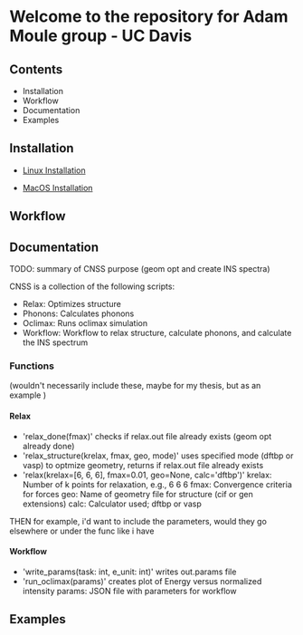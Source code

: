 # Welcome to the repository for Adam Moule group - UC Davis

## Contents

* Installation
* Workflow
* Documentation
* Examples 


## Installation 

* [Linux Installation](https://gitlab.com/lucassamir1/adam-moule/-/blob/MacOSInstall/Install/Install_Linux.md)

* [MacOS Installation](https://gitlab.com/lucassamir1/adam-moule/-/blob/MacOSInstall/Install/Install_MacOS.md)


## Workflow 


## Documentation
TODO:  summary of CNSS purpose (geom opt and create INS spectra)

CNSS is a collection of the following scripts: 
* Relax: Optimizes structure
* Phonons: Calculates phonons
* Oclimax: Runs oclimax simulation
* Workflow: Workflow to relax structure, calculate phonons, and calculate the INS spectrum 

### Functions 
(wouldn't necessarily include these, maybe for my thesis, but as an example )

 #### Relax 
* 'relax_done(fmax)' 
        checks if relax.out file already exists (geom opt already done)
* 'relax_structure(krelax, fmax, geo, mode)'
        uses specified mode (dftbp or vasp) to optmize geometry, returns if relax.out file already exists 
* 'relax(krelax=[6, 6, 6], fmax=0.01, geo=None, calc='dftbp')'
       krelax: Number of k points for relaxation, e.g., 6 6 6
       fmax: Convergence criteria for forces
       geo: Name of geometry file for structure (cif or gen extensions)
       calc: Calculator used; dftbp or vasp

THEN for example, i'd want to include the parameters, would they go elsewhere or under the func like i have 

        
#### Workflow

* 'write_params(task: int, e_unit: int)' 
        writes out.params file
* 'run_oclimax(params)' 
        creates plot of Energy versus normalized intensity 
        params: JSON file with parameters for workflow





## Examples
